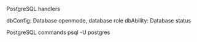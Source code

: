 PostgreSQL handlers

dbConfig: Database openmode, database role
dbAbility: Database status

PostgreSQL commands
psql -U postgres

